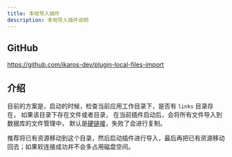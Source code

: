 ```yaml
---
title: 本地导入插件
description: 本地导入插件说明
---
```


## GitHub

<https://github.com/ikaros-dev/plugin-local-files-import>

## 介绍

目前的方案是，启动的时候，检查当前应用工作目录下，是否有 `links` 目录存在，
如果该目录下存在文件或者目录， 在当前插件启动后，会将所有文件导入到数据库的文件管理中，
默认是[硬链接](https://en.wikipedia.org/wiki/Hard_link)，失败了会进行复制。

推荐将已有资源移动到这个目录，然后启动插件进行导入，最后再把已有资源移动回去；如果软连接成功并不会多占用磁盘空间。
